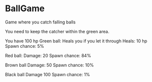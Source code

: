 # BallGame
Game where you catch falling balls

You need to keep the catcher within the green area.

You have 100 hp
Green ball:
  Heals you if you let it through
  Heals: 10 hp
  Spawn chance: 5%
  
Red ball:
  Damage: 20
  Spawn chance: 84%
  
Brown ball
  Damage: 50
  Spawn chance: 10%
  
Black ball
  Damage 100
  Spawn chance: 1%
